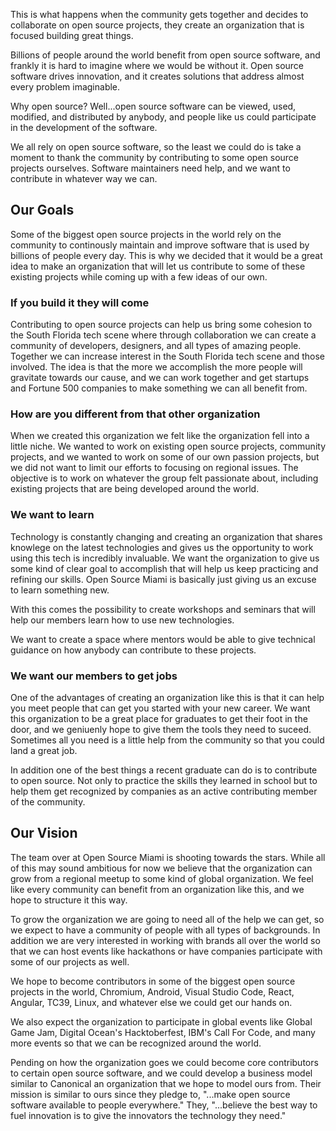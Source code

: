 This is what happens when the community gets together and decides to collaborate on open source projects, they create an organization that is focused building great things.  

Billions of people around the world benefit from open source software, and frankly it is hard to imagine where we would be without it. Open source software drives innovation, and it creates solutions that address almost every problem imaginable.

Why open source?  Well...open source software can be viewed, used, modified, and distributed by anybody, and people like us could participate in the development of the software. 

We all rely on open source software, so the least we could do is take a moment to thank the community by contributing to some open source projects ourselves. Software maintainers need help, and we want to contribute in whatever way we can.


## Our Goals

Some of the biggest open source projects in the world rely on the community to continously maintain and improve software that is used by billions of people every day. This is why we decided that it would be a great idea to make an organization that will let us contribute to some of these existing projects while coming up with a few ideas of our own. 

### If you build it they will come

Contributing to open source projects can help us bring some cohesion to the South Florida tech scene where through collaboration we can create a community of developers, designers, and all types of amazing people. Together we can increase interest in the South Florida tech scene and those involved. The idea is that the more we accomplish the more people will gravitate towards our cause, and we can work together and get startups and Fortune 500 companies to make something we can all benefit from.

### How are you different from that other organization

When we created this organization we felt like the organization fell into a little niche. We wanted to work on existing open source projects, community projects, and we wanted to work on some of our own passion projects, but we did not want to limit our efforts to focusing on regional issues. The objective is to work on whatever the group felt passionate about, including existing projects that are being developed around the world.

### We want to learn

Technology is constantly changing and creating an organization that shares knowlege on the latest technologies and gives us the opportunity to work using this tech is incredibly invaluable. We want the organization to give us some kind of clear goal to accomplish that will help us keep practicing and refining our skills. Open Source Miami is basically just giving us an excuse to learn something new.

With this comes the possibility to create workshops and seminars that will help our members learn how to use new technologies. 

We want to create a space where mentors would be able to give technical guidance on how anybody can contribute to these projects.

### We want our members to get jobs

One of the advantages of creating an organization like this is that it can help you meet people that can get you started with your new career. We want this organization to be a great place for graduates to get their foot in the door, and we geniuenly hope to give them the tools they need to suceed. Sometimes all you need is a little help from the community so that you could land a great job. 

In addition one of the best things a recent graduate can do is to contribute to open source. Not only to practice the skills they learned in school but to help them get recognized by companies as an active contributing member of the community. 

## Our Vision

The team over at Open Source Miami is shooting towards the stars. While all of this may sound ambitious for now we believe that the organization can grow from a regional meetup to some kind of global organization. We feel like every community can benefit from an organization like this, and we hope to structure it this way. 

To grow the organization we are going to need all of the help we can get, so we expect to have a community of people with all types of backgrounds. In addition we are very interested in working with brands all over the world so that we can host events like hackathons or have companies participate with some of our projects as well. 

We hope to become contributors in some of the biggest open source projects in the world, Chromium, Android, Visual Studio Code, React, Angular, TC39, Linux, and whatever else we could get our hands on. 

We also expect the organization to participate in global events like Global Game Jam, Digital Ocean's Hacktoberfest, IBM's Call For Code, and many more events so that we can be recognized around the world.

Pending on how the organization goes we could become core contributors to certain open source software, and we could develop a business model similar to Canonical an organization that we hope to model ours from. Their mission is similar to ours since they pledge to, "...make open source software available to people everywhere." They, "...believe the best way to fuel innovation is to give the innovators the technology they need."
